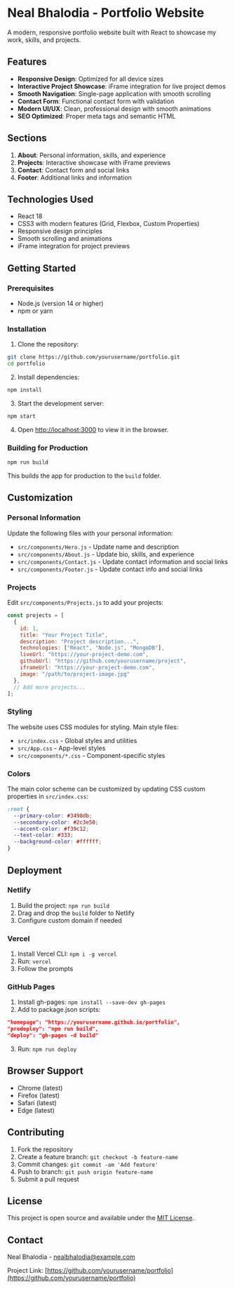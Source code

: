 # Neal Bhalodia - Portfolio Website

A modern, responsive portfolio website built with React to showcase my work, skills, and projects.

## Features

- **Responsive Design**: Optimized for all device sizes
- **Interactive Project Showcase**: iFrame integration for live project demos
- **Smooth Navigation**: Single-page application with smooth scrolling
- **Contact Form**: Functional contact form with validation
- **Modern UI/UX**: Clean, professional design with smooth animations
- **SEO Optimized**: Proper meta tags and semantic HTML

## Sections

1. **About**: Personal information, skills, and experience
2. **Projects**: Interactive showcase with iFrame previews
3. **Contact**: Contact form and social links
4. **Footer**: Additional links and information

## Technologies Used

- React 18
- CSS3 with modern features (Grid, Flexbox, Custom Properties)
- Responsive design principles
- Smooth scrolling and animations
- iFrame integration for project previews

## Getting Started

### Prerequisites

- Node.js (version 14 or higher)
- npm or yarn

### Installation

1. Clone the repository:
```bash
git clone https://github.com/yourusername/portfolio.git
cd portfolio
```

2. Install dependencies:
```bash
npm install
```

3. Start the development server:
```bash
npm start
```

4. Open [http://localhost:3000](http://localhost:3000) to view it in the browser.

### Building for Production

```bash
npm run build
```

This builds the app for production to the `build` folder.

## Customization

### Personal Information

Update the following files with your personal information:

- `src/components/Hero.js` - Update name and description
- `src/components/About.js` - Update bio, skills, and experience
- `src/components/Contact.js` - Update contact information and social links
- `src/components/Footer.js` - Update contact info and social links

### Projects

Edit `src/components/Projects.js` to add your projects:

```javascript
const projects = [
  {
    id: 1,
    title: "Your Project Title",
    description: "Project description...",
    technologies: ["React", "Node.js", "MongoDB"],
    liveUrl: "https://your-project-demo.com",
    githubUrl: "https://github.com/yourusername/project",
    iframeUrl: "https://your-project-demo.com",
    image: "/path/to/project-image.jpg"
  },
  // Add more projects...
];
```

### Styling

The website uses CSS modules for styling. Main style files:

- `src/index.css` - Global styles and utilities
- `src/App.css` - App-level styles
- `src/components/*.css` - Component-specific styles

### Colors

The main color scheme can be customized by updating CSS custom properties in `src/index.css`:

```css
:root {
  --primary-color: #3498db;
  --secondary-color: #2c3e50;
  --accent-color: #f39c12;
  --text-color: #333;
  --background-color: #ffffff;
}
```

## Deployment

### Netlify

1. Build the project: `npm run build`
2. Drag and drop the `build` folder to Netlify
3. Configure custom domain if needed

### Vercel

1. Install Vercel CLI: `npm i -g vercel`
2. Run: `vercel`
3. Follow the prompts

### GitHub Pages

1. Install gh-pages: `npm install --save-dev gh-pages`
2. Add to package.json scripts:
```json
"homepage": "https://yourusername.github.io/portfolio",
"predeploy": "npm run build",
"deploy": "gh-pages -d build"
```
3. Run: `npm run deploy`

## Browser Support

- Chrome (latest)
- Firefox (latest)
- Safari (latest)
- Edge (latest)

## Contributing

1. Fork the repository
2. Create a feature branch: `git checkout -b feature-name`
3. Commit changes: `git commit -am 'Add feature'`
4. Push to branch: `git push origin feature-name`
5. Submit a pull request

## License

This project is open source and available under the [MIT License](LICENSE).

## Contact

Neal Bhalodia - nealbhalodia@example.com

Project Link: [https://github.com/yourusername/portfolio](https://github.com/yourusername/portfolio)
